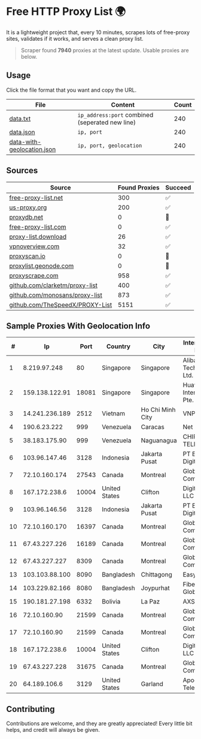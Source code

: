 
# Free HTTP Proxy List 🌍

It is a lightweight project that, every 10 minutes, scrapes lots of free-proxy sites, validates if it works, and serves a clean proxy list.


> Scraper found **7940** proxies at the latest update. Usable proxies are below.

## Usage

Click the file format that you want and copy the URL.


|File|Content|Count|
|----|-------|-----|
|[data.txt](https://raw.githubusercontent.com/themiralay/Proxy-List-World/master/data.txt)|`ip_address:port` combined (seperated new line)|240|
|[data.json](https://raw.githubusercontent.com/themiralay/Proxy-List-World/master/data.json)|`ip, port`|240|
|[data-with-geolocation.json](https://raw.githubusercontent.com/themiralay/Proxy-List-World/master/data-with-geolocation.json)|`ip, port, geolocation`|240|

## Sources

|Source|Found Proxies|Succeed|
|------|-------------|-------|
|[free-proxy-list.net](https://free-proxy-list.net)|300|✅|
|[us-proxy.org](https://www.us-proxy.org)|200|✅|
|[proxydb.net](http://proxydb.net)|0|🚫|
|[free-proxy-list.com](https://free-proxy-list.com/?page=&port=&type%5B%5D=http&type%5B%5D=https&up_time=0&search=Search)|0|✅|
|[proxy-list.download](https://www.proxy-list.download/HTTP)|26|✅|
|[vpnoverview.com](https://vpnoverview.com/privacy/anonymous-browsing/free-proxy-servers)|32|✅|
|[proxyscan.io](https://www.proxyscan.io)|0|🚫|
|[proxylist.geonode.com](https://proxylist.geonode.com/api/proxy-list?limit=300&page=1&sort_by=lastChecked&sort_type=desc&protocols=http,https)|0|🚫|
|[proxyscrape.com](https://api.proxyscrape.com/v2/?request=displayproxies&protocol=http&timeout=10000&country=all&ssl=all&anonymity=all)|958|✅|
|[github.com/clarketm/proxy-list](https://raw.githubusercontent.com/clarketm/proxy-list/master/proxy-list-raw.txt)|400|✅|
|[github.com/monosans/proxy-list](https://raw.githubusercontent.com/monosans/proxy-list/main/proxies/http.txt)|873|✅|
|[github.com/TheSpeedX/PROXY-List](https://raw.githubusercontent.com/TheSpeedX/PROXY-List/master/http.txt)|5151|✅|


## Sample Proxies With Geolocation Info

|#|Ip|Port|Country|City|Internet Service Provider|
|-|--|----|-------|----|-------------------------|
|1|8.219.97.248|80|Singapore|Singapore|Alibaba (US) Technology Co., Ltd.|
|2|159.138.122.91|18081|Singapore|Singapore|Huawei International Pte. LTD|
|3|14.241.236.189|2512|Vietnam|Ho Chi Minh City|VNPT|
|4|190.6.23.222|999|Venezuela|Caracas|Net Uno|
|5|38.183.175.90|999|Venezuela|Naguanagua|CHIRCALNET TELECOM, C.A.|
|6|103.96.147.46|3128|Indonesia|Jakarta Pusat|PT Era Awan Digital|
|7|72.10.160.174|27543|Canada|Montreal|GloboTech Communications|
|8|167.172.238.6|10004|United States|Clifton|DigitalOcean, LLC|
|9|103.96.146.56|3128|Indonesia|Jakarta Pusat|PT Era Awan Digital|
|10|72.10.160.170|16397|Canada|Montreal|GloboTech Communications|
|11|67.43.227.226|16189|Canada|Montreal|GloboTech Communications|
|12|67.43.227.227|8309|Canada|Montreal|GloboTech Communications|
|13|103.103.88.100|8090|Bangladesh|Chittagong|Easy Net - BD|
|14|103.229.82.166|8080|Bangladesh|Joypurhat|Fiber@Home Global Limited|
|15|190.181.27.198|6332|Bolivia|La Paz|AXS Bolivia S. A.|
|16|72.10.160.90|21599|Canada|Montreal|GloboTech Communications|
|17|72.10.160.90|21599|Canada|Montreal|GloboTech Communications|
|18|167.172.238.6|10004|United States|Clifton|DigitalOcean, LLC|
|19|67.43.227.228|31675|Canada|Montreal|GloboTech Communications|
|20|64.189.106.6|3129|United States|Garland|Apogee Telecom Inc.|



## Contributing

Contributions are welcome, and they are greatly appreciated! Every
little bit helps, and credit will always be given.

